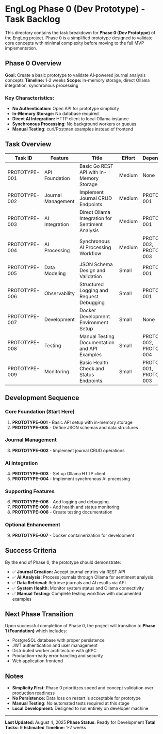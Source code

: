 # EngLog Phase 0 (Dev Prototype) - Task Backlog

This directory contains the task breakdown for **Phase 0 (Dev Prototype)** of the EngLog project. Phase 0 is a simplified prototype designed to validate core concepts with minimal complexity before moving to the full MVP implementation.

## Phase 0 Overview

**Goal:** Create a basic prototype to validate AI-powered journal analysis concepts
**Timeline:** 1-2 weeks
**Scope:** In-memory storage, direct Ollama integration, synchronous processing

### Key Characteristics:

- **No Authentication:** Open API for prototype simplicity
- **In-Memory Storage:** No database required
- **Direct AI Integration:** HTTP client to local Ollama instance
- **Synchronous Processing:** No background workers or queues
- **Manual Testing:** curl/Postman examples instead of frontend

## Task Overview

| Task ID       | Feature            | Title                                            | Effort | Dependencies                 | Status         |
| ------------- | ------------------ | ------------------------------------------------ | ------ | ---------------------------- | -------------- |
| PROTOTYPE-001 | API Foundation     | Basic Go REST API with In-Memory Storage         | Medium | None                         | ✅ DONE        |
| PROTOTYPE-002 | Journal Management | Implement Journal CRUD Endpoints                 | Medium | PROTOTYPE-001                | ✅ DONE        |
| PROTOTYPE-003 | AI Integration     | Direct Ollama Integration for Sentiment Analysis | Medium | PROTOTYPE-001                | ✅ DONE        |
| PROTOTYPE-004 | AI Processing      | Synchronous AI Processing Workflow               | Medium | PROTOTYPE-002, PROTOTYPE-003 | ✅ DONE        |
| PROTOTYPE-005 | Data Modeling      | JSON Schema Design and Validation                | Small  | PROTOTYPE-001                | ✅ DONE        |
| PROTOTYPE-006 | Observability      | Structured Logging and Request Debugging         | Small  | PROTOTYPE-001                | ✅ DONE        |
| PROTOTYPE-007 | Development        | Docker Development Environment Setup             | Small  | None                         | ✅ DONE        |
| PROTOTYPE-008 | Testing            | Manual Testing Documentation and API Examples    | Small  | PROTOTYPE-002, PROTOTYPE-004 | ✅ DONE        |
| PROTOTYPE-009 | Monitoring         | Basic Health Check and Status Endpoints          | Small  | PROTOTYPE-001, PROTOTYPE-003 | 🚧 IN PROGRESS |

## Development Sequence

### Core Foundation (Start Here)

1. **PROTOTYPE-001** - Basic API setup with in-memory storage
2. **PROTOTYPE-005** - Define JSON schemas and data structures

### Journal Management

3. **PROTOTYPE-002** - Implement journal CRUD operations

### AI Integration

4. **PROTOTYPE-003** - Set up Ollama HTTP client
5. **PROTOTYPE-004** - Implement synchronous AI processing

### Supporting Features

6. **PROTOTYPE-006** - Add logging and debugging
7. **PROTOTYPE-009** - Add health and status monitoring
8. **PROTOTYPE-008** - Create testing documentation

### Optional Enhancement

9. **PROTOTYPE-007** - Docker containerization for development

## Success Criteria

By the end of Phase 0, the prototype should demonstrate:

- ✅ **Journal Creation:** Accept journal entries via REST API
- ✅ **AI Analysis:** Process journals through Ollama for sentiment analysis
- ✅ **Data Retrieval:** Retrieve journals and AI results via API
- ✅ **System Health:** Monitor system status and Ollama connectivity
- ✅ **Manual Testing:** Complete testing workflow with documented examples

## Next Phase Transition

Upon successful completion of Phase 0, the project will transition to **Phase 1 (Foundation)** which includes:

- PostgreSQL database with proper persistence
- JWT authentication and user management
- Distributed worker architecture with gRPC
- Production-ready error handling and security
- Web application frontend

## Notes

- **Simplicity First:** Phase 0 prioritizes speed and concept validation over production readiness
- **No Persistence:** Data loss on restart is acceptable for prototype
- **Manual Testing:** No automated tests required at this stage
- **Local Development:** Designed to run entirely on developer machine

---

**Last Updated:** August 4, 2025
**Phase Status:** Ready for Development
**Total Tasks:** 9
**Estimated Timeline:** 1-2 weeks
